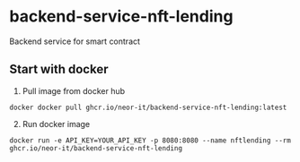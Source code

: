 # backend-service-nft-lending
Backend service for smart contract

## Start with docker
1. Pull image from docker hub
```
docker docker pull ghcr.io/neor-it/backend-service-nft-lending:latest
```
2. Run docker image
```
docker run -e API_KEY=YOUR_API_KEY -p 8080:8080 --name nftlending --rm ghcr.io/neor-it/backend-service-nft-lending
```
